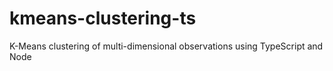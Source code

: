 # kmeans-clustering-ts
K-Means clustering of multi-dimensional observations using TypeScript and Node
